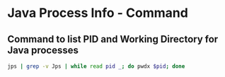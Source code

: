 # Java Process Info - Command

## Command to list PID and Working Directory for Java processes

```bash
jps | grep -v Jps | while read pid _; do pwdx $pid; done
